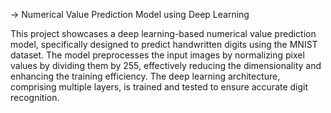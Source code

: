-> Numerical Value Prediction Model using Deep Learning

This project showcases a deep learning-based numerical value prediction model, specifically designed to predict handwritten digits using the MNIST dataset. 
The model preprocesses the input images by normalizing pixel values by dividing them by 255, effectively reducing the dimensionality and enhancing the training efficiency.
The deep learning architecture, comprising multiple layers, is trained and tested to ensure accurate digit recognition.
